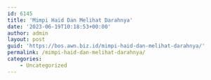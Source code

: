 ```yaml
---
id: 6145
title: 'Mimpi Haid Dan Melihat Darahnya'
date: '2023-06-19T10:18:53+00:00'
author: admin
layout: post
guid: 'https://bos.awn.biz.id/mimpi-haid-dan-melihat-darahnya/'
permalink: /mimpi-haid-dan-melihat-darahnya/
categories:
    - Uncategorized
---
```


